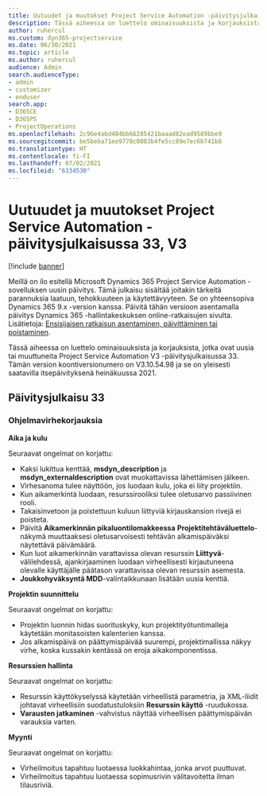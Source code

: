 ```yaml
---
title: Uutuudet ja muutokset Project Service Automation -päivitysjulkaisussa 33, V3
description: Tässä aiheessa on luettelo ominaisuuksista ja korjauksista, jotka ovat käytettävissä Project Service Automation -päivitysjulkaisussa 33, V3.
author: ruhercul
ms.custom: dyn365-projectservice
ms.date: 06/30/2021
ms.topic: article
ms.author: ruhercul
audience: Admin
search.audienceType:
- admin
- customizer
- enduser
search.app:
- D365CE
- D365PS
- ProjectOperations
ms.openlocfilehash: 2c96e4abd484bb66285421baaad82ead9589bbe9
ms.sourcegitcommit: be5beba71ee9770c0083b4fe5cc89e7ec6b741b8
ms.translationtype: HT
ms.contentlocale: fi-FI
ms.lasthandoff: 07/02/2021
ms.locfileid: "6334530"
---
```

# <a name="whats-new-or-changed-in-project-service-automation-update-release-33-v3"></a>Uutuudet ja muutokset Project Service Automation -päivitysjulkaisussa 33, V3

[!include [banner](../includes/psa-now-project-operations.md)]

Meillä on ilo esitellä Microsoft Dynamics 365 Project Service Automation -sovelluksen uusin päivitys. Tämä julkaisu sisältää joitakin tärkeitä parannuksia laatuun, tehokkuuteen ja käytettävyyteen. Se on yhteensopiva Dynamics 365 9.x -version kanssa. Päivitä tähän versioon asentamalla päivitys Dynamics 365 -hallintakeskuksen online-ratkaisujen sivulta. Lisätietoja: [Ensisijaisen ratkaisun asentaminen, päivittäminen tai poistaminen](/power-platform/admin/install-remove-preferred-solution).

Tässä aiheessa on luettelo ominaisuuksista ja korjauksista, jotka ovat uusia tai muuttuneita Project Service Automation V3 -päivitysjulkaisussa 33. Tämän version koontiversionumero on V3.10.54.98 ja se on yleisesti saatavilla itsepäivityksenä heinäkuussa 2021.

## <a name="update-release-33"></a>Päivitysjulkaisu 33

### <a name="bug-fixes"></a>Ohjelmavirhekorjauksia

**Aika ja kulu**

Seuraavat ongelmat on korjattu:

- Kaksi lukittua kenttää, **msdyn_description** ja **msdyn_externaldescription** ovat muokattavissa lähettämisen jälkeen.
- Virhesanoma tulee näyttöön, jos luodaan kulu, joka ei liity projektiin.
- Kun aikamerkintä luodaan, resurssirooliksi tulee oletusarvo passiivinen rooli.
- Takaisinvetoon ja poistettuun kuluun liittyviä kirjauskansion rivejä ei poisteta.
- Päivitä **Aikamerkinnän pikaluontilomakkeessa** **Projektitehtäväluettelo**-näkymä muuttaaksesi oletusarvoisesti tehtävän alkamispäiväksi näytettävä päivämäärä.
- Kun luot aikamerkinnän varattavissa olevan resurssin **Liittyvä**-välilehdessä, ajankirjaaminen luodaan virheellisesti kirjautuneena olevalle käyttäjälle päätason varattavissa olevan resurssin asemesta.
- **Joukkohyväksyntä MDD**-valintaikkunaan lisätään uusia kenttiä.

**Projektin suunnittelu**

Seuraavat ongelmat on korjattu:
- Projektin luonnin hidas suorituskyky, kun projektityötuntimalleja käytetään monitasoisten kalenterien kanssa.
- Jos alkamispäivä on päättymispäivää suurempi, projektimallissa näkyy virhe, koska kussakin kentässä on eroja aikakomponentissa.

**Resurssien hallinta**

Seuraavat ongelmat on korjattu:
- Resurssin käyttökyselyssä käytetään virheellistä parametria, ja XML-liidit johtavat virheellisiin suodatustuloksiin **Resurssin käyttö** -ruudukossa.
- **Varausten jatkaminen** -vahvistus näyttää virheellisen päättymispäivän varauksia varten.

**Myynti**

Seuraavat ongelmat on korjattu:
- Virheilmoitus tapahtuu luotaessa luokkahintaa, jonka arvot puuttuvat.
- Virheilmoitus tapahtuu luotaessa sopimusrivin välitavoitetta ilman tilausriviä.
